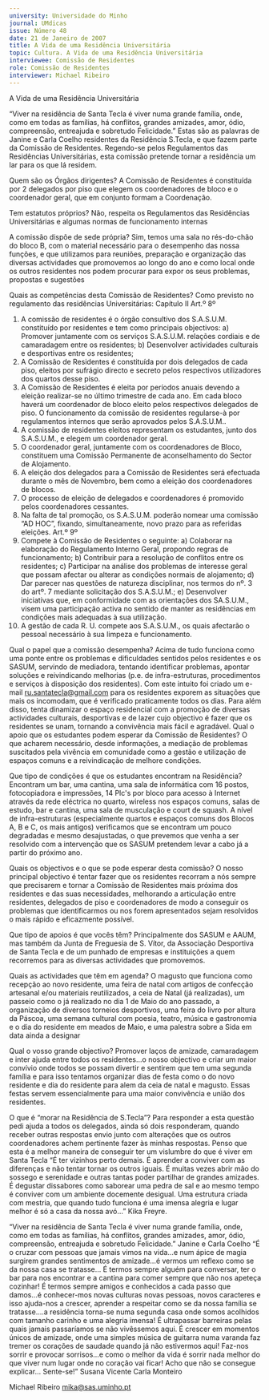 ```yaml
---
university: Universidade do Minho
journal: UMdicas
issue: Número 48
date: 21 de Janeiro de 2007
title: A Vida de uma Residência Universitária
topic: Cultura. A Vida de uma Residência Universitária
interviewee: Comissão de Residentes
role: Comissão de Residentes
interviewer: Michael Ribeiro
---
```




A Vida de uma Residência Universitária


“Viver na residência de Santa Tecla é viver numa grande família, onde, como em todas as famílias, há conflitos, grandes
amizades, amor, ódio, compreensão, entreajuda e sobretudo Felicidade.” Estas são as palavras de Janine e Carla Coelho
residentes da Residência S.Tecla, e que fazem parte da Comissão de Residentes. Regendo-se pelos Regulamentos das
Residências Universitárias, esta comissão pretende tornar a residência um lar para os que lá residem.


Quem são os Órgãos dirigentes?
A Comissão de Residentes é constituída por 2
delegados por piso que elegem os coordenadores
de bloco e o coordenador geral, que em conjunto
formam a Coordenação.


Tem estatutos próprios?
Não, respeita os Regulamentos das Residências
Universitárias e algumas normas de
funcionamento internas


A comissão dispõe de sede própria?
Sim, temos uma sala no rés-do-chão do bloco B,
com o material necessário para o desempenho
das nossa funções, e que utilizamos para
reuniões, preparação e organização das diversas
actividades que promovemos ao longo do ano e
como local onde os outros residentes nos podem
procurar para expor os seus problemas, propostas
e sugestões


Quais as competências desta Comissão de
Residentes?
Como previsto no regulamento das residências
Universitárias:
Capítulo II
Art.º 8º
1) A comissão de residentes é o órgão consultivo dos
S.A.S.U.M. constituído por residentes e tem como
principais objectivos:
a) Promover juntamente com os serviços S.A.S.U.M.
relações cordiais e de camaradagem entre os
residentes;
b) Desenvolver actividades culturais e desportivas
entre os residentes;
2) A Comissão de Residentes é constituída por dois
delegados de cada piso, eleitos por sufrágio directo e
secreto pelos respectivos utilizadores dos quartos
desse piso.
3) A Comissão de Residentes é eleita por períodos
anuais devendo a eleição realizar-se no último
trimestre de cada ano.
Em cada bloco haverá um coordenador de bloco eleito
pelos respectivos delegados de piso.
O funcionamento da comissão de residentes regularse-à por regulamentos internos que serão aprovados
pelos S.A.S.U.M..
4) A comissão de residentes eleitos representam os
estudantes, junto dos S.A.S.U.M., e elegem um
coordenador geral.
5) O coordenador geral, juntamente com os
coordenadores de Bloco, constituem uma Comissão
Permanente de aconselhamento do Sector de
Alojamento.
6) A eleição dos delegados para a Comissão de
Residentes será efectuada durante o mês de
Novembro, bem como a eleição dos coordenadores de
blocos.
7) O processo de eleição de delegados e
coordenadores é promovido pelos coordenadores
cessantes.
8) Na falta de tal promoção, os S.A.S.U.M. poderão
nomear uma comissão “AD HOC”, fixando,
simultaneamente, novo prazo para as referidas
eleições.
Art.º 9º
1) Compete à Comissão de Residentes o seguinte:
a) Colaborar na elaboração do Regulamento Interno
Geral, propondo regras de funcionamento;
b) Contribuir para a resolução de conflitos entre os
residentes;
c) Participar na análise dos problemas de interesse
geral que possam afectar ou alterar as condições
normais de alojamento;
d) Dar parecer nas questões de natureza disciplinar,
nos termos do nº. 3 do artº. 7 mediante solicitação dos
S.A.S.U.M.;
e) Desenvolver iniciativas que, em conformidade com
as orientações dos SA.S.U.M., visem uma participação
activa no sentido de manter as residências em
condições mais adequadas à sua utilização.
2) A gestão de cada R. U. compete aos S.A.S.U.M., os
quais afectarão o pessoal necessário à sua limpeza e
funcionamento.


Qual o papel que a comissão desempenha?
Acima de tudo funciona como uma ponte entre os
problemas e dificuldades sentidos pelos
residentes e os SASUM, servindo de mediadora,
tentando identificar problemas, apontar soluções
e reivindicando melhorias (p.e. de infra-estruturas,
procedimentos e serviços à disposição dos
residentes). Com este intuito foi criado um e-mail
ru.santatecla@gmail.com para os residentes
exporem as situações que mais os incomodam,
que é verificado praticamente todos os dias.
Para além disso, tenta dinamizar o espaço
residencial com a promoção de diversas
actividades culturais, desportivas e de lazer cujo
objectivo é fazer que os residentes se unam,
tornando a convivência mais fácil e agradável.
Qual o apoio que os estudantes podem
esperar da Comissão de Residentes?
O que acharem necessário, desde informações, a
mediação de problemas suscitados pela vivência
em comunidade como a gestão e utilização de
espaços comuns e a reivindicação de melhore
condições.


Que tipo de condições é que os estudantes
encontram na Residência?
Encontram um bar, uma cantina, uma sala de
informática com 16 postos, fotocopiadora e
impressões, 14 Plc's por bloco para acesso à
Internet através da rede eléctrica no quarto,
wireless nos espaços comuns, salas de estudo,
bar e cantina, uma sala de musculação e court de
squash.
A nível de infra-estruturas (especialmente quartos
e espaços comuns dos Blocos A, B e C, os mais
antigos) verificamos que se encontram um pouco
degradadas e mesmo desajustadas, o que
prevemos que venha a ser resolvido com a
intervenção que os SASUM pretendem levar a
cabo já a partir do próximo ano.


Quais os objectivos e o que se pode esperar
desta comissão?
O nosso principal objectivo é tentar fazer que os
residentes recorram a nós sempre que precisarem
e tornar a Comissão de Residentes mais próxima
dos residentes e das suas necessidades,
melhorando a articulação entre residentes,
delegados de piso e coordenadores de modo a
conseguir os problemas que identificarmos ou nos
forem apresentados sejam resolvidos o mais
rápido e eficazmente possível.


Que tipo de apoios é que vocês têm?
Principalmente dos SASUM e AAUM, mas
também da Junta de Freguesia de S. Vítor, da
Associação Desportiva de Santa Tecla e de um
punhado de empresas e instituições a quem
recorremos para as diversas actividades que
promovemos.


Quais as actividades que têm em agenda?
O magusto que funciona como recepção ao novo
residente, uma feira de natal com artigos de
confecção artesanal e/ou materiais reutilizados, a
ceia de Natal (já realizadas), um passeio como o já
realizado no dia 1 de Maio do ano passado, a
organização de diversos torneios desportivos,
uma feira do livro por altura da Páscoa, uma
semana cultural com poesia, teatro, música e
gastronomia e o dia do residente em meados de
Maio, e uma palestra sobre a Sida em data ainda a
designar


Qual o vosso grande objectivo?
Promover laços de amizade, camaradagem e inter
ajuda entre todos os residentes…o nosso
objectivo e criar um maior convívio onde todos se
possam divertir e sentirem que tem uma segunda
família e para isso tentamos organizar dias de
festa como o do novo residente e dia do residente
para alem da ceia de natal e magusto. Essas
festas servem essencialmente para uma maior
convivência e união dos residentes.


O que é “morar na Residência de S.Tecla”?
Para responder a esta questão pedi ajuda a todos
os delegados, ainda só dois responderam,
quando receber outras respostas envio junto com
alterações que os outros coordenadores achem
pertinente fazer às minhas respostas. Penso que
esta é a melhor maneira de conseguir ter um
vislumbre do que é viver em Santa Tecla
“É ter vizinhos perto demais. É aprender a conviver com
as diferenças e não tentar tornar os outros iguais. É
muitas vezes abrir mão do sossego e serenidade e
outras tantas poder partilhar de grandes amizades. É
degustar dissabores como saborear uma pedra de sal e
ao mesmo tempo é conviver com um ambiente
docemente desigual. Uma estrutura criada com mestria,
que quando tudo funciona é uma imensa alegria e lugar
melhor é só a casa da nossa avó...”
Kika Freyre.


“Viver na residência de Santa Tecla é viver numa
grande família, onde, como em todas as famílias,
há conflitos, grandes amizades, amor, ódio,
compreensão, entreajuda e sobretudo
Felicidade.”
Janine e Carla Coelho
“É o cruzar com pessoas que jamais vimos na vida…e
num ápice de magia surgirem grandes sentimentos de
amizade…é vermos um reflexo como se da nossa
casa se tratasse… É termos sempre alguém para
conversar, ter o bar para nos encontrar e a cantina
para comer sempre que não nos apeteça cozinhar! É
termos sempre amigos e conhecidos a cada passo
que damos...é conhecer-mos novas culturas novas
pessoas, novos caracteres e isso ajuda-nos a crescer,
aprender a respeitar como se da nossa família se
tratasse....a residência torna-se numa segunda casa
onde somos acolhidos com tamanho carinho e uma
alegria imensa!
É ultrapassar barreiras pelas quais jamais
passaríamos se não vivêssemos aqui. É crescer em
momentos únicos de amizade, onde uma simples
música de guitarra numa varanda faz tremer os
corações de saudade quando já não estivermos aqui!
Faz-nos sorrir e provocar sorrisos...e como o melhor
da vida é sorrir nada melhor do que viver num lugar
onde no coração vai ficar!
Acho que não se consegue explicar… Sente-se!”
Susana Vicente
Carla Monteiro


Michael Ribeiro
mika@sas.uminho.pt